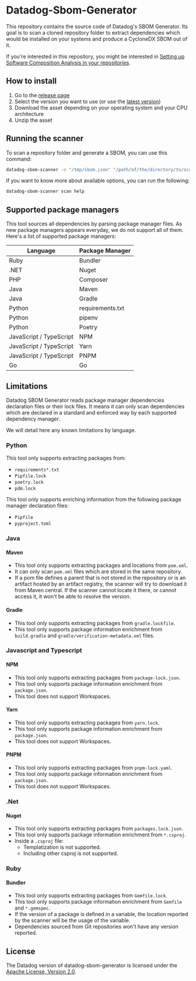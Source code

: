 # Datadog-Sbom-Generator

This repository contains the source code of Datadog's SBOM Generator.
Its goal is to scan a cloned repository folder to extract dependencies which would
be installed on your systems and produce a CycloneDX SBOM out of it.

If you're interested in this repository, you might be interested in [Setting up Software Composition Analysis in your repositories](https://docs.datadoghq.com/security/code_security/software_composition_analysis/setup_static/).

## How to install

1. Go to the [release page](https://github.com/DataDog/datadog-sbom-generator/releases)
2. Select the version you want to use (or use the [latest version](https://github.com/DataDog/datadog-sbom-generator/releases/latest))
3. Download the asset depending on your operating system and your CPU architecture
4. Unzip the asset

## Running the scanner

To scan a repository folder and generate a SBOM, you can use this command:

```bash
datadog-sbom-scanner -o "/tmp/sbom.json" "/path/of/the/directory/to/scan"
```

If you want to know more about available options, you can run the following:

```bash
datadog-sbom-scanner scan help
```

## Supported package managers

This tool sources all dependencies by parsing package manager files. As new package managers appears everyday, we do not support all of them. Here's a list of supported package managers:

| Language                | Package Manager  |
| ----------------------- | ---------------- |
| Ruby                    | Bundler          |
| .NET                    | Nuget            |
| PHP                     | Composer         |
| Java                    | Maven            |
| Java                    | Gradle           |
| Python                  | requirements.txt |
| Python                  | pipenv           |
| Python                  | Poetry           |
| JavaScript / TypeScript | NPM              |
| JavaScript / TypeScript | Yarn             |
| JavaScript / TypeScript | PNPM             |
| Go                      | Go               |

## Limitations

Datadog SBOM Generator reads package manager dependencies declaration files or their lock files. It means it can only scan
dependencies which are declared in a standard and enforced way by each supported dependency manager.

We will detail here any known limitations by language.

### Python

This tool only supports extracting packages from:

- `requirements*.txt`
- `Pipfile.lock`
- `poetry.lock`
- `pdm.lock`

This tool only supports enriching information from the following package manager declaration files:

- `Pipfile`
- `pyproject.toml`

### Java

#### Maven

- This tool only supports extracting packages and locations from `pom.xml`.
- It can only scan `pom.xml` files which are stored in the same repository.
- If a pom file defines a parent that is not stored in the repository or is an artifact hosted by an artifact registry, the scanner will try to download it from Maven central. If the scanner cannot locate it there, or cannot access it, it won't be able to resolve the version.

#### Gradle

- This tool only supports extracting packages from `gradle.lockfile`.
- This tool only supports package information enrichment from `build.gradle` and `gradle/verification-metadata.xml` files.

### Javascript and Typescript

#### NPM

- This tool only supports extracting packages from `package-lock.json`.
- This tool only supports package information enrichment from `package.json`.
- This tool does not support Workspaces.

#### Yarn

- This tool only supports extracting packages from `yarn.lock`.
- This tool only supports package information enrichment from `package.json`.
- This tool does not support Workspaces.

#### PNPM

- This tool only supports extracting packages from `pnpm-lock.yaml`.
- This tool only supports package information enrichment from `package.json`.
- This tool does not support Workspaces.

### .Net

#### Nuget

- This tool only supports extracting packages from `packages.lock.json`.
- This tool only supports package information enrichment from `*.csproj`.
- Inside a `.csproj` file:
  - Templatization is not supported.
  - Including other csproj is not supported.

### Ruby

#### Bundler

- This tool only supports extracting packages from `Gemfile.lock`.
- This tool only supports package information enrichment from `Gemfile` and `*.gemspec`.
- If the version of a package is defined in a variable, the location reported by the scanner will be the usage of the variable.
- Dependencies sourced from Git repositories won't have any version reported.

## License

The Datadog version of datadog-sbom-generator is licensed under the [Apache License, Version 2.0](LICENSE).
